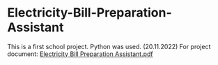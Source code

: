 # Electricity-Bill-Preparation-Assistant
This is a first school project. Python was used. (20.11.2022) For project document:
[Electricity Bill Preparation Assistant.pdf](https://github.com/user-attachments/files/17544309/Electricity.Bill.Preparation.Assistant.pdf)
